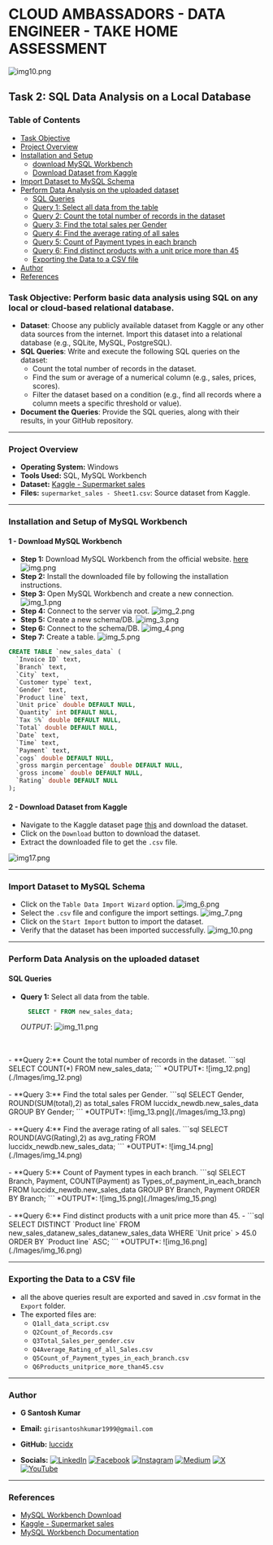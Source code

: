 <h1>CLOUD AMBASSADORS - DATA ENGINEER - TAKE HOME ASSESSMENT</h1>

![img10.png](./Images/img10.png)

## **Task 2: SQL Data Analysis on a Local Database**

### Table of Contents
- [Task Objective](#task-objective)
- [Project Overview](#project-overview)
- [Installation and Setup](#installation-and-setup)
  - [download MySQL Workbench](#download-mysql-workbench)
  - [Download Dataset from Kaggle](#download-dataset-from-kaggle)
- [Import Dataset to MySQL Schema](#import-dataset-to-mysql-schema)
- [Perform Data Analysis on the uploaded dataset](#perform-data-analysis-on-the-uploaded-dataset)
  - [SQL Queries](#sql-queries)
  - [Query 1: Select all data from the table](#query-1-select-all-data-from-the-table)
  - [Query 2: Count the total number of records in the dataset](#query-2-count-the-total-number-of-records-in-the-dataset)
  - [Query 3: Find the total sales per Gender](#query-3-find-the-total-sales-per-gender)
  - [Query 4: Find the average rating of all sales](#query-4-find-the-average-rating-of-all-sales)
  - [Query 5: Count of Payment types in each branch](#query-5-count-of-payment-types-in-each-branch)
  - [Query 6: Find distinct products with a unit price more than 45](#query-6-find-distinct-products-with-a-unit-price-more-than-45)
  - [Exporting the Data to a CSV file](#exporting-the-data-to-a-csv-file)
- [Author](#author)
- [References](#references)


### **Task Objective:** Perform basic data analysis using SQL on any local or cloud-based relational database.<br>

- **Dataset**: Choose any publicly available dataset from Kaggle or any other data sources from the internet. Import this dataset into a relational database (e.g.,
SQLite, MySQL, PostgreSQL).
- **SQL Queries**: Write and execute the following SQL queries on the dataset:
  - Count the total number of records in the dataset. 
  - Find the sum or average of a numerical column (e.g., sales, prices, scores). 
  - Filter the dataset based on a condition (e.g., find all records where a column meets a specific threshold or value).
- **Document the Queries**: Provide the SQL queries, along with their results, in your GitHub repository.

---

### **Project Overview**
- **Operating System:** Windows
- **Tools Used:** SQL, MySQL Workbench
- **Dataset:** [Kaggle - Supermarket sales](https://www.kaggle.com/datasets/aungpyaeap/supermarket-sales)
- **Files:** `supermarket_sales - Sheet1.csv`: Source dataset from Kaggle.

---

### Installation and Setup of MySQL Workbench

#### **1 - Download MySQL Workbench**
- **Step 1:** Download MySQL Workbench from the official website. [here](https://dev.mysql.com/downloads/workbench/)
![img.png](./Images/img.png) 
- **Step 2:** Install the downloaded file by following the installation instructions.
- **Step 3:** Open MySQL Workbench and create a new connection.
![img_1.png](./Images/img_1.png) 
- **Step 4:** Connect to the server via root.
![img_2.png](./Images/img_2.png) 
- **Step 5:** Create a new schema/DB.
![img_3.png](./Images/img_3.png) 
- **Step 6:** Connect to the schema/DB.
![img_4.png](./Images/img_4.png) 
- **Step 7:** Create a table.
![img_5.png](./Images/img_5.png) 

```sql
CREATE TABLE `new_sales_data` (
  `Invoice ID` text,
  `Branch` text,
  `City` text,
  `Customer type` text,
  `Gender` text,
  `Product line` text,
  `Unit price` double DEFAULT NULL,
  `Quantity` int DEFAULT NULL,
  `Tax 5%` double DEFAULT NULL,
  `Total` double DEFAULT NULL,
  `Date` text,
  `Time` text,
  `Payment` text,
  `cogs` double DEFAULT NULL,
  `gross margin percentage` double DEFAULT NULL,
  `gross income` double DEFAULT NULL,
  `Rating` double DEFAULT NULL
);
```
#### **2 - Download Dataset from Kaggle**
- Navigate to the Kaggle dataset page [this](https://www.kaggle.com/datasets/aungpyaeap/supermarket-sales) and download the dataset.
- Click on the `Download` button to download the dataset.
- Extract the downloaded file to get the `.csv` file.

![img17.png](./Images/img17.png)

---
### **Import Dataset to MySQL Schema**
- Click on the `Table Data Import Wizard` option.
![img_6.png](./Images/img_6.png) 
- Select the `.csv` file and configure the import settings.
![img_7.png](./Images/img_7.png) 
- Click on the `Start Import` button to import the dataset.
- Verify that the dataset has been imported successfully.
![img_10.png](./Images/img_10.png)

---
### **Perform Data Analysis on the uploaded dataset**

#### **SQL Queries**
- **Query 1:** Select all data from the table.
  ```sql
    SELECT * FROM new_sales_data;
  ```
  *OUTPUT*:
  ![img_11.png](./Images/img_11.png)
<br>
<br>
- **Query 2:** Count the total number of records in the dataset.
    ```sql
        SELECT COUNT(*) FROM new_sales_data;
    ```
    *OUTPUT*:
    ![img_12.png](./Images/img_12.png)
<br>
<br>
- **Query 3:** Find the total sales per Gender.
  ```sql
  SELECT Gender, ROUND(SUM(total),2) as total_sales
  FROM luccidx_newdb.new_sales_data 
  GROUP BY Gender;
  ```
    *OUTPUT*:
    ![img_13.png](./Images/img_13.png)
<br>
<br>
- **Query 4:** Find the average rating of all sales.
  ```sql
  SELECT ROUND(AVG(Rating),2) as avg_rating
  FROM luccidx_newdb.new_sales_data;
  ```
    *OUTPUT*:
    ![img_14.png](./Images/img_14.png)
<br>
<br>
- **Query 5:** Count of Payment types in each branch.
  ```sql
  SELECT Branch, Payment, COUNT(Payment) as Types_of_payment_in_each_branch
  FROM luccidx_newdb.new_sales_data
  GROUP BY Branch, Payment
  ORDER BY Branch;
  ```
    *OUTPUT*:
    ![img_15.png](./Images/img_15.png)
<br>
<br>
- **Query 6:** Find distinct products with a unit price more than 45.
- ```sql
  SELECT DISTINCT `Product line`
  FROM new_sales_datanew_sales_datanew_sales_data
  WHERE `Unit price` > 45.0 
  ORDER BY `Product line` ASC;
  ```
    *OUTPUT*:
    ![img_16.png](./Images/img_16.png)

---
### **Exporting the Data to a CSV file**
- all the above queries result are exported and saved in .csv format in the `Export` folder.
- The exported files are:
  - `Q1all_data_script.csv`
  - `Q2Count_of_Records.csv`
  - `Q3Total_Sales_per_gender.csv`
  - `Q4Average_Rating_of_all_Sales.csv`
  - `Q5Count_of_Payment_types_in_each_branch.csv`
  - `Q6Products_unitprice_more_than45.csv`
---

### **Author**
- **G Santosh Kumar**
- **Email:** `girisantoshkumar1999@gmail.com`
- **GitHub:** [luccidx](https://github.com/luccidx)

- **Socials:**
[![LinkedIn](https://img.shields.io/badge/LinkedIn-%230077B5.svg?logo=linkedin&logoColor=white)](https://linkedin.com/in/g-santosh-kumar) 
[![Facebook](https://img.shields.io/badge/Facebook-%231877F2.svg?logo=Facebook&logoColor=white)](https://facebook.com/santosh.roxstar34) 
[![Instagram](https://img.shields.io/badge/Instagram-%23E4405F.svg?logo=Instagram&logoColor=white)](https://instagram.com/https://instagram.com/luccidx)
[![Medium](https://img.shields.io/badge/Medium-12100E?logo=medium&logoColor=white)](https://medium.com/@girisantoshkumar1999) 
[![X](https://img.shields.io/badge/X-black.svg?logo=X&logoColor=white)](https://x.com/g_santoshkumar1) 
[![YouTube](https://img.shields.io/badge/YouTube-%23FF0000.svg?logo=YouTube&logoColor=white)](https://youtube.com/@girisantoshkumar) 

---
### **References**
- [MySQL Workbench Download](https://dev.mysql.com/downloads/workbench/)
- [Kaggle - Supermarket sales](https://www.kaggle.com/datasets/aungpyaeap/supermarket-sales)
- [MySQL Workbench Documentation](https://dev.mysql.com/doc/workbench/en/)